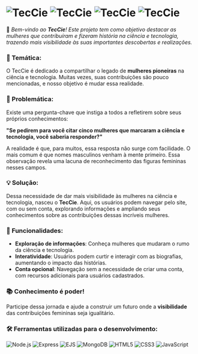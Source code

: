 # ![TecCie](https://github.com/user-attachments/assets/ca260bea-dbc5-4580-957a-2128d4b65c5c)  ![TecCie](https://github.com/user-attachments/assets/ca260bea-dbc5-4580-957a-2128d4b65c5c) ![TecCie](https://github.com/user-attachments/assets/ca260bea-dbc5-4580-957a-2128d4b65c5c) ![TecCie](https://github.com/user-attachments/assets/ca260bea-dbc5-4580-957a-2128d4b65c5c) 


 🌟 *Bem-vindo ao **TecCie**! Este projeto tem como objetivo destacar as mulheres que contribuíram e fizeram história na ciência e tecnologia, trazendo mais visibilidade às suas importantes descobertas e realizações.*

### 📖 Temática:

O TecCie é dedicado a compartilhar o legado de **mulheres pioneiras** na ciência e tecnologia. Muitas vezes, suas contribuições são pouco mencionadas, e nosso objetivo é mudar essa realidade.

### 🤔 Problemática:

Existe uma pergunta-chave que instiga a todos a refletirem sobre seus próprios conhecimentos:

**"Se pedirem para você citar cinco mulheres que marcaram a ciência e tecnologia, você saberia responder?"**

A realidade é que, para muitos, essa resposta não surge com facilidade. O mais comum é que nomes masculinos venham à mente primeiro. Essa observação revela uma lacuna de reconhecimento das figuras femininas nesses campos.

### 💡 Solução:

Dessa necessidade de dar mais visibilidade às mulheres na ciência e tecnologia, nasceu o **TecCie**. Aqui, os usuários podem navegar pelo site, com ou sem conta, explorando informações e ampliando seus conhecimentos sobre as contribuições dessas incríveis mulheres.

### 🚀 Funcionalidades:

- **Exploração de informações**: Conheça mulheres que mudaram o rumo da ciência e tecnologia.
- **Interatividade**: Usuários podem curtir e interagir com as biografias, aumentando o impacto das histórias.
- **Conta opcional**: Navegação sem a necessidade de criar uma conta, com recursos adicionais para usuários cadastrados.

### 📚 Conhecimento é poder!

Participe dessa jornada e ajude a construir um futuro onde a **visibilidade** das contribuições femininas seja igualitário.

### 🛠️ Ferramentas utilizadas para o desenvolvimento:

![Node.js](https://img.shields.io/badge/Node.js-339933?style=for-the-badge&logo=nodedotjs&logoColor=white) 
![Express](https://img.shields.io/badge/Express-000000?style=for-the-badge&logo=express&logoColor=white) 
![EJS](https://img.shields.io/badge/EJS-8BC500?style=for-the-badge&logo=ejs&logoColor=white) 
![MongoDB](https://img.shields.io/badge/MongoDB-47A248?style=for-the-badge&logo=mongodb&logoColor=white)
![HTML5](https://img.shields.io/badge/HTML5-E34F26?style=for-the-badge&logo=html5&logoColor=white) 
![CSS3](https://img.shields.io/badge/CSS3-1572B6?style=for-the-badge&logo=css3&logoColor=white) 
![JavaScript](https://img.shields.io/badge/JavaScript-F7DF1E?style=for-the-badge&logo=javascript&logoColor=black) 



